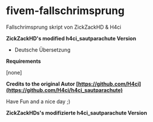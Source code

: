 # fivem-fallschrimsprung

Fallschrimsprung skript von ZickZackHD & H4ci

**ZickZackHD's modified h4ci_sautparachute Version**

+ Deutsche Übersetzung

**Requirements**

[none]

**Credits to the original Autor  [https://github.com/H4ci](https://github.com/H4ci/h4ci_sautparachute)**


Have Fun and a nice day ;)

**ZickZackHDs's modifizierte h4ci_sautparachute Version**

